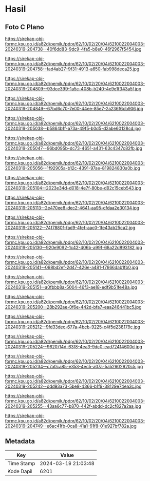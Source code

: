 # Hasil

## Foto C Plano

https://sirekap-obj-formc.kpu.go.id/a82d/pemilu/pdpr/62/10/02/20/04/6210022004003-20240319-204738--40f6dd83-9dc9-4fa5-b8e0-46f2967f5454.jpg

https://sirekap-obj-formc.kpu.go.id/a82d/pemilu/pdpr/62/10/02/20/04/6210022004003-20240319-204758--fad4ab27-9f31-4913-a650-fab998deca25.jpg

https://sirekap-obj-formc.kpu.go.id/a82d/pemilu/pdpr/62/10/02/20/04/6210022004003-20240319-204809--93dce399-1a5c-408b-b240-4e9e1f343a5f.jpg

https://sirekap-obj-formc.kpu.go.id/a82d/pemilu/pdpr/62/10/02/20/04/6210022004003-20240319-204849--67bd6c70-7e00-44ee-85e7-2a236f6cb906.jpg

https://sirekap-obj-formc.kpu.go.id/a82d/pemilu/pdpr/62/10/02/20/04/6210022004003-20240319-205038--b5864b1f-a73a-49f5-b0d5-d2abe60128cd.jpg

https://sirekap-obj-formc.kpu.go.id/a82d/pemilu/pdpr/62/10/02/20/04/6210022004003-20240319-205047--96bd095b-dc73-4651-a431-63c4347c82fb.jpg

https://sirekap-obj-formc.kpu.go.id/a82d/pemilu/pdpr/62/10/02/20/04/6210022004003-20240319-205056--1f92905a-b12c-4391-97ae-819824830a0b.jpg

https://sirekap-obj-formc.kpu.go.id/a82d/pemilu/pdpr/62/10/02/20/04/6210022004003-20240319-205104--2023e34d-d018-4e7f-80be-d92c15ceb543.jpg

https://sirekap-obj-formc.kpu.go.id/a82d/pemilu/pdpr/62/10/02/20/04/6210022004003-20240319-205113--2e470ee8-dec2-4641-aa95-cfdaa2e30134.jpg

https://sirekap-obj-formc.kpu.go.id/a82d/pemilu/pdpr/62/10/02/20/04/6210022004003-20240319-205122--74f7880f-fad9-4fef-aac0-1fe43ab25ca2.jpg

https://sirekap-obj-formc.kpu.go.id/a82d/pemilu/pdpr/62/10/02/20/04/6210022004003-20240319-205130--920e9092-1c42-406b-a99f-68a22d893182.jpg

https://sirekap-obj-formc.kpu.go.id/a82d/pemilu/pdpr/62/10/02/20/04/6210022004003-20240319-205141--098bd2ef-2d47-426e-a481-f7866dab1fb0.jpg

https://sirekap-obj-formc.kpu.go.id/a82d/pemilu/pdpr/62/10/02/20/04/6210022004003-20240319-205151--a0fbbb8a-5004-46f3-ae18-edf9b51fe48a.jpg

https://sirekap-obj-formc.kpu.go.id/a82d/pemilu/pdpr/62/10/02/20/04/6210022004003-20240319-205200--28b292ae-0f6e-442d-bfa7-eaa246441bc5.jpg

https://sirekap-obj-formc.kpu.go.id/a82d/pemilu/pdpr/62/10/02/20/04/6210022004003-20240319-205212--9fd33dec-677a-4bcb-9225-c4f5d238179c.jpg

https://sirekap-obj-formc.kpu.go.id/a82d/pemilu/pdpr/62/10/02/20/04/6210022004003-20240319-205224--96207f4d-63f8-4ea3-9dc0-ead72414600d.jpg

https://sirekap-obj-formc.kpu.go.id/a82d/pemilu/pdpr/62/10/02/20/04/6210022004003-20240319-205234--c7a0ca85-e353-4ec5-a07a-5a52602920c5.jpg

https://sirekap-obj-formc.kpu.go.id/a82d/pemilu/pdpr/62/10/02/20/04/6210022004003-20240319-205242--ddd93a73-5be8-4366-b1f9-38129e74ea3c.jpg

https://sirekap-obj-formc.kpu.go.id/a82d/pemilu/pdpr/62/10/02/20/04/6210022004003-20240319-205255--43aa6c77-b870-442f-abdd-dc2cf827a2aa.jpg

https://sirekap-obj-formc.kpu.go.id/a82d/pemilu/pdpr/62/10/02/20/04/6210022004003-20240319-204749--e6ac41fb-0ca8-41a1-91f8-01e927bf782a.jpg


## Metadata

| Key        | Value               |
| ---------- | ------------------- |
| Time Stamp | 2024-03-19 21:03:48 |
| Kode Dapil | 6201                |



